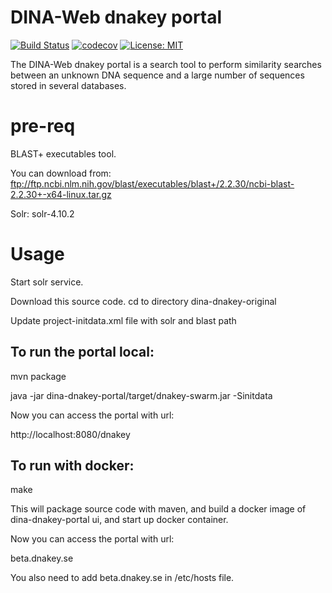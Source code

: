 # DINA-Web dnakey portal
[![Build Status](https://travis-ci.com/Naturhistoriska/dina-dnakey.svg?branch=master)](https://travis-ci.com/Naturhistoriska/dina-dnakey)
[![codecov](https://codecov.io/gh/Naturhistoriska/dina-dnakey/branch/master/graph/badge.svg)](https://codecov.io/gh/Naturhistoriska/dina-dnakey)
[![License: MIT](https://img.shields.io/badge/License-MIT-yellow.svg)](https://opensource.org/licenses/MIT)


The DINA-Web dnakey portal is a search tool to perform similarity searches between an unknown DNA sequence and a large number of sequences stored in several databases.

# pre-req


BLAST+ executables tool.

You can download from:
ftp://ftp.ncbi.nlm.nih.gov/blast/executables/blast+/2.2.30/ncbi-blast-2.2.30+-x64-linux.tar.gz


Solr:
solr-4.10.2


# Usage

Start solr service.

Download this source code.
cd to directory dina-dnakey-original

Update project-initdata.xml file with solr and blast path

## To run the portal local:

mvn package

java -jar dina-dnakey-portal/target/dnakey-swarm.jar -Sinitdata

Now you can access the portal with url:

http://localhost:8080/dnakey

## To run with docker:

make

This will package source code with maven, and build a docker image of dina-dnakey-portal ui, and start up docker container.

Now you can access the portal with url:

beta.dnakey.se

You also need to add beta.dnakey.se in /etc/hosts file.



